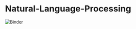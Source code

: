 # Natural-Language-Processing

[![Binder](https://mybinder.org/badge_logo.svg)](https://mybinder.org/v2/gh/MichaelFranLu/Natural-Language-Processing/master?labpath=3-Nlp_Projekt-Loesung.ipynb)

